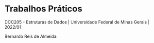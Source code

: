 # Trabalhos Práticos
DCC205 - Estruturas de Dados | Universidade Federal de Minas Gerais | 2022/01

Bernardo Reis de Almeida
